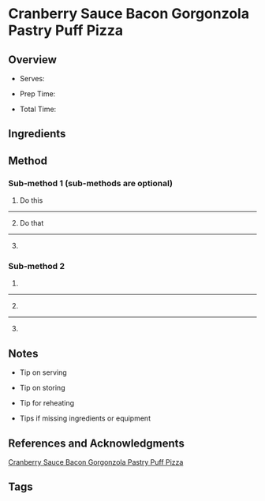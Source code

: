 # Cranberry Sauce Bacon Gorgonzola Pastry Puff Pizza

## Overview

- Serves:

- Prep Time:

- Total Time:

## Ingredients



## Method

### Sub-method 1 (sub-methods are optional)

1. Do this
---
2. Do that
---
3.

### Sub-method 2

1.
---
2.
---
3.

## Notes

- Tip on serving

- Tip on storing

- Tip for reheating

- Tips if missing ingredients or equipment

## References and Acknowledgments

[Cranberry Sauce Bacon Gorgonzola Pastry Puff Pizza](http://bakerbynature.com/cranberry-sauce-bacon-gorgonzola-pastry-puff-pizza/)

## Tags


